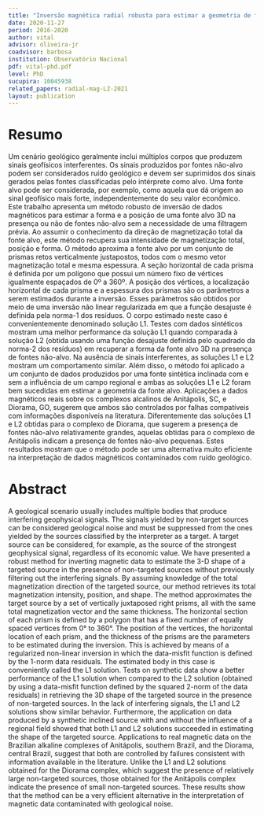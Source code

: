 ```yaml
---
title: "Inversão magnética radial robusta para estimar a geometria de fontes 3D"
date: 2020-11-27
period: 2016-2020
author: vital
advisor: oliveira-jr
coadvisor: barbosa
institution: Observatório Nacional
pdf: vital-phd.pdf
level: PhD
sucupira: 10045938
related_papers: radial-mag-L2-2021
layout: publication
---
```


# Resumo

Um cenário geológico geralmente inclui múltiplos corpos que produzem sinais
geofísicos interferentes. Os sinais produzidos por fontes não-alvo podem ser
considerados ruído geológico e devem ser suprimidos dos sinais gerados pelas
fontes classificadas pelo intérprete como alvo. Uma fonte alvo pode ser
considerada, por exemplo, como aquela que dá origem ao sinal geofísico mais
forte, independentemente do seu valor econômico. Este trabalho apresenta um
método robusto de inversão de dados magnéticos para estimar a forma e a posição
de uma fonte alvo 3D na presença ou não de fontes não-alvo sem a necessidade de
uma filtragem prévia. Ao assumir o conhecimento da direção de magnetização
total da fonte alvo, este método recupera sua intensidade de magnetização
total, posição e forma. O método aproxima a fonte alvo por um conjunto de
prismas retos verticalmente justapostos, todos com o mesmo vetor magnetização
total e mesma espessura. A seção horizontal de cada prisma é definida por um
polígono que possui um número fixo de vértices igualmente espaçados de 0º a
360º. A posição dos vértices, a localização horizontal de cada prisma e a
espessura dos prismas são os parâmetros a serem estimados durante a inversão.
Esses parâmetros são obtidos por meio de uma inversão não linear regularizada
em que a função desajuste é definida pela norma-1 dos resíduos. O corpo
estimado neste caso é convenientemente denominado solução L1. Testes com dados
sintéticos mostram uma melhor performance da solução L1 quando comparada à
solução L2 (obtida usando uma função desajuste definida pelo quadrado da
norma-2 dos resíduos) em recuperar a forma da fonte alvo 3D na presença de
fontes não-alvo. Na ausência de sinais interferentes, as soluções L1 e L2
mostram um comportamento similar. Além disso, o método foi aplicado a um
conjunto de dados produzidos por uma fonte sintética inclinada com e sem a
influência de um campo regional e ambas as soluções L1 e L2 foram bem
sucedidas em estimar a geometria da fonte alvo. Aplicações a dados magnéticos
reais sobre os complexos alcalinos de Anitápolis, SC, e Diorama, GO, sugerem
que ambos são controlados por falhas compatíveis com informações disponíveis
na literatura. Diferentemente das soluções L1 e L2 obtidas para o complexo
de Diorama, que sugerem a presença de fontes não-alvo relativamente grandes,
aquelas obtidas para o complexo de Anitápolis indicam a presença de fontes
não-alvo pequenas. Estes resultados mostram que o método pode ser uma
alternativa muito eficiente na interpretação de dados magnéticos contaminados
com ruído geológico.

# Abstract

A geological scenario usually includes multiple bodies that produce interfering
geophysical signals. The signals yielded by non-target sources can be
considered geological noise and must be suppressed from the ones yielded by
the sources classified by the interpreter as a target. A target source can be
considered, for example, as the source of the strongest geophysical signal,
regardless of its economic value. We have presented a robust method for
inverting magnetic data to estimate the 3-D shape of a targeted source in the
presence of non-targeted sources without previously filtering out the
interfering signals. By assuming knowledge of the total magnetization direction
of the targeted source, our method retrieves its total magnetization intensity,
position, and shape. The method approximates the target source by a set of
vertically juxtaposed right prisms, all with the same total magnetization
vector and the same thickness. The horizontal section of each prism is defined
by a polygon that has a fixed number of equally spaced vertices from 0° to
360°. The position of the vertices, the horizontal location of each prism, and
the thickness of the prisms are the parameters to be estimated during the
inversion. This is achieved by means of a regularized non-linear inversion in
which the data-misfit function is defined by the 1-norm data residuals. The
estimated body in this case is conveniently called the L1 solution. Tests on
synthetic data show a better performance of the L1 solution when compared to
the L2 solution (obtained by using a data-misfit function defined by the
squared 2-norm of the data residuals) in retrieving the 3D shape of the
targeted source in the presence of non-targeted sources. In the lack of
interfering signals, the L1 and L2 solutions show similar behavior.
Furthermore, the application on data produced by a synthetic inclined source
with and without the influence of a regional field showed that both L1 and
L2 solutions succeeded in estimating the shape of the targeted source.
Applications to real magnetic data on the Brazilian alkaline complexes of
Anitápolis, southern Brazil, and the Diorama, central Brazil, suggest that
both are controlled by failures consistent with information available in the
literature. Unlike the L1 and L2 solutions obtained for the Diorama complex,
which suggest the presence of relatively large non-targeted sources, those
obtained for the Anitápolis complex indicate the presence of small
non-targeted sources. These results show that the method can be a very
efficient alternative in the interpretation of magnetic data contaminated
with geological noise.
